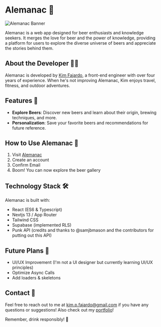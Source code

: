 # Alemanac 🍺

![Alemanac Banner](./path/to/your/banner/image.png)

Alemanac is a web app designed for beer enthusiasts and knowledge seekers. It merges the love for beer and the power of knowledge, providing a platform for users to explore the diverse universe of beers and appreciate the stories behind them.

## About the Developer 👨‍💻

Alemanac is developed by [Kim Fajardo](https://kim-fajardo.vercel.app/), a front-end engineer with over four years of experience. When he's not improving Alemanac, Kim enjoys travel, fitness, and outdoor adventures.

## Features 🌟

- **Explore Beers**: Discover new beers and learn about their origin, brewing techniques, and more.
- **Personalization**: Save your favorite beers and recommendations for future reference.

## How to Use Alemanac 📖

1. Visit [Alemanac](your_website_link)
2. Create an account
3. Confirm Email
4. Boom! You can now explore the beer gallery

## Technology Stack 🛠️

Alemanac is built with:

- React (ES6 & Typescript)
- Nextjs 13 / App Router
- Tailwind CSS
- Supabase (implemented RLS)
- Punk API (credits and thanks to @samjbmason and the contributors for putting out this API)

## Future Plans 🔮

- UI/UX Improvement (I'm not a UI designer but currently learning UI/UX principles)
- Optimize Async Calls
- Add loaders & skeletons

## Contact 📧

Feel free to reach out to me at [kim.p.fajardo@gmail.com](mailto:kim.p.fajardo@gmail.com) if you have any questions or suggestions!
Also check out my [portfolio](https://kim-fajardo.vercel.app/)!

Remember, drink responsibly! 🍻
